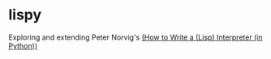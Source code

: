 # lispy

Exploring and extending Peter Norvig's [(How to Write a (Lisp) Interpreter (in Python))](http://norvig.com/lispy.html)
